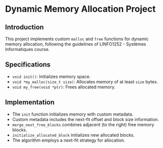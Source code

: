 # Dynamic Memory Allocation Project

## Introduction

This project implements custom `malloc` and `free` functions for dynamic memory allocation, following the guidelines of LINFO1252 - Systèmes Informatiques course.

## Specifications

- `void init()`: Initializes memory space.
- `void *my_malloc(size_t size)`: Allocates memory of at least `size` bytes.
- `void my_free(void *ptr)`: Frees allocated memory.

## Implementation

- The `init` function initializes memory with custom metadata.
- Custom metadata includes the next-fit offset and block size information.
- `merge_next_free_blocks` combines adjacent (to the right) free memory blocks.
- `initialize_allocated_block` initializes new allocated blocks.
- The algorithm employs a next-fit strategy for allocation.